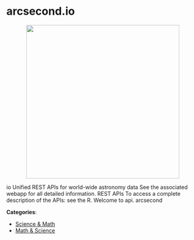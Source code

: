 # arcsecond.io
<p align="center">
    <img width="400" src="https://raw.githubusercontent.com/apis-list/apis-list/apis/arcsecond-io/logo_256x256.png" />
</p>

io Unified REST APIs for world-wide astronomy data See the associated webapp for all detailed information. REST APIs To access a complete description of the APIs: see the R. Welcome to api. arcsecond



**Categories**:
- [Science & Math](https://github.com/apis-list/apis-list#science-and-math)
- [Math & Science](https://github.com/apis-list/apis-list#math-and-science)





